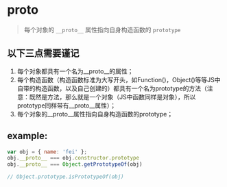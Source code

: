 # __proto__
> 每个对象的 `__proto__` 属性指向自身构造函数的 `prototype`

## 以下三点需要谨记
1. 每个对象都具有一个名为__proto__的属性；
2. 每个构造函数（构造函数标准为大写开头，如Function()，Object()等等JS中自带的构造函数，以及自己创建的）都具有一个名为prototype的方法（注意：既然是方法，那么就是一个对象（JS中函数同样是对象），所以prototype同样带有__proto__属性）；
3. 每个对象的__proto__属性指向自身构造函数的prototype；

## example:
```js
var obj = { name: 'fei' };
obj.__proto__ === obj.constructor.prototype
obj.__proto__ === Object.getPrototypeOf(obj)

// Object.prototype.isPrototypeOf(obj)
```